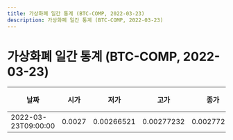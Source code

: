 ```yaml
---
title: 가상화폐 일간 통계 (BTC-COMP, 2022-03-23)
description: 가상화폐 일간 통계 (BTC-COMP, 2022-03-23)
---
```


가상화폐 일간 통계 (BTC-COMP, 2022-03-23)
===

|날짜|시가|저가|고가|종가|비고|
|--|--|--|--|--|--|
|2022-03-23T09:00:00|0.0027|0.00266521|0.00277232|0.00277213|    |
